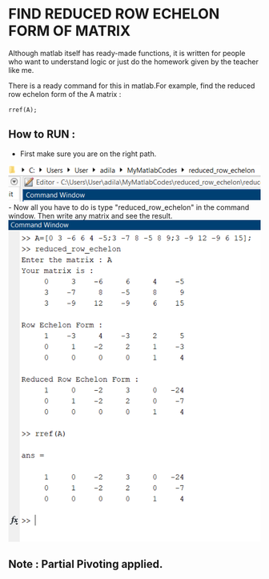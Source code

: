 # FIND REDUCED ROW ECHELON FORM OF MATRIX 

Although matlab itself has ready-made functions, it is written for people who want to understand logic or just do the homework given by the teacher like me.

There is a ready command for this in matlab.For example,
find the reduced row echelon form of the A matrix :
```
rref(A);
```

## How to RUN :
 -  First make sure you are on the right path.
 <img src="./images/path.png">
 - Now all you have to do is type "reduced_row_echelon" in the command window.
Then write any matrix and see the result.
 <img src="./images/answer.png">

 ## Note : Partial Pivoting applied.